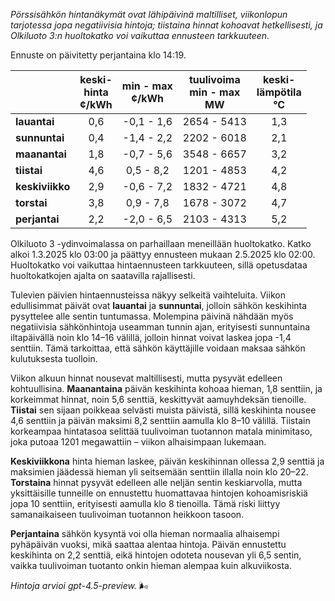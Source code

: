 *Pörssisähkön hintanäkymät ovat lähipäivinä maltilliset, viikonlopun tarjotessa jopa negatiivisia hintoja; tiistaina hinnat kohoavat hetkellisesti, ja Olkiluoto 3:n huoltokatko voi vaikuttaa ennusteen tarkkuuteen.*

Ennuste on päivitetty perjantaina klo 14:19.

|              | keski-<br>hinta<br>¢/kWh | min - max<br>¢/kWh | tuulivoima<br>min - max<br>MW | keski-<br>lämpötila<br>°C |
|:-------------|:----------------:|:----------------:|:-------------:|:-------------:|
| **lauantai** |        0,6       |     -0,1 - 1,6    |     2654 - 5413    |      1,3      |
| **sunnuntai**|        0,4       |     -1,4 - 2,2    |     2202 - 6018    |      2,1      |
| **maanantai**|        1,8       |     -0,7 - 5,6    |     3548 - 6657    |      3,2      |
| **tiistai**  |        4,6       |      0,5 - 8,2    |     1201 - 4853    |      4,2      |
| **keskiviikko**|      2,9       |     -0,6 - 7,2    |     1832 - 4721    |      4,8      |
| **torstai**  |        3,8       |      0,9 - 7,8    |     1678 - 3072    |      4,7      |
| **perjantai**|        2,2       |     -2,0 - 6,5    |     2103 - 4313    |      5,2      |

Olkiluoto 3 -ydinvoimalassa on parhaillaan meneillään huoltokatko. Katko alkoi 1.3.2025 klo 03:00 ja päättyy ennusteen mukaan 2.5.2025 klo 02:00. Huoltokatko voi vaikuttaa hintaennusteen tarkkuuteen, sillä opetusdataa huoltokatkojen ajalta on saatavilla rajallisesti.

Tulevien päivien hintaennusteissa näkyy selkeitä vaihteluita. Viikon edullisimmat päivät ovat **lauantai** ja **sunnuntai**, jolloin sähkön keskihinta pysyttelee alle sentin tuntumassa. Molempina päivinä nähdään myös negatiivisia sähkönhintoja useamman tunnin ajan, erityisesti sunnuntaina iltapäivällä noin klo 14–16 välillä, jolloin hinnat voivat laskea jopa -1,4 senttiin. Tämä tarkoittaa, että sähkön käyttäjille voidaan maksaa sähkön kulutuksesta tuolloin.

Viikon alkuun hinnat nousevat maltillisesti, mutta pysyvät edelleen kohtuullisina. **Maanantaina** päivän keskihinta kohoaa hieman, 1,8 senttiin, ja korkeimmat hinnat, noin 5,6 senttiä, keskittyvät aamuyhdeksän tienoille. **Tiistai** sen sijaan poikkeaa selvästi muista päivistä, sillä keskihinta nousee 4,6 senttiin ja päivän maksimi 8,2 senttiin aamulla klo 8–10 välillä. Tiistain korkeampaa hintatasoa selittää tuulivoiman tuotannon matala minimitaso, joka putoaa 1201 megawattiin – viikon alhaisimpaan lukemaan.

**Keskiviikkona** hinta hieman laskee, päivän keskihinnan ollessa 2,9 senttiä ja maksimien jäädessä hieman yli seitsemään senttiin illalla noin klo 20–22. **Torstaina** hinnat pysyvät edelleen alle neljän sentin keskiarvolla, mutta yksittäisille tunneille on ennustettu huomattavaa hintojen kohoamisriskiä jopa 10 senttiin, erityisesti aamulla klo 8 tienoilla. Tämä riski liittyy samanaikaiseen tuulivoiman tuotannon heikkoon tasoon.

**Perjantaina** sähkön kysyntä voi olla hieman normaalia alhaisempi pyhäpäivän vuoksi, mikä saattaa alentaa hintoja. Päivän ennustettu keskihinta on 2,2 senttiä, eikä hintojen odoteta nousevan yli 6,5 sentin, vaikka tuulivoiman tuotanto onkin hieman alempaa kuin alkuviikosta.

*Hintoja arvioi gpt-4.5-preview.* 🌬️
